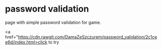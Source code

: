 # password validation
page with simple password validation for game.

<a href="https://cdn.rawgit.com/DamaZeSzczurem/password_validation/2c1cee6d/index.html>click to try</a>
